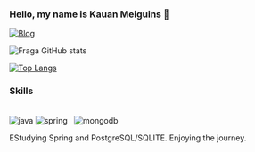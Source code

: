 ### Hello, my name is Kauan Meiguins 🫡

[![Blog](https://img.shields.io/badge/Instagram-E4405F?style=for-the-badge&logo=instagram&logoColor=white)](https://www.instagram.com/meiguins_/)

![Fraga GitHub stats](https://github-readme-stats.vercel.app/api?username=Meiguins&show_icons=true&theme=tokyonight)

[![Top Langs](https://github-readme-stats.vercel.app/api/top-langs/?username=Meiguins&layout=donut-vertical)](https://github.com/anuraghazra/github-readme-stats)

### Skills

<div style= "display: inline_block"><br/>
    <img align="center" alt="java" src="https://img.shields.io/badge/Java-ED8B00?style=for-the-badge&logo=openjdk&logoColor=white" />
    <img align="center" alt="spring" src="https://img.shields.io/badge/Spring-6DB33F?style=for-the-badge&logo=spring&logoColor=white"/>
    <img align="center" alt="" src="https://img.shields.io/badge/Python-14354C?style=for-the-badge&logo=python&logoColor=white"/>
    <img align="center" alt="" src="https://img.shields.io/badge/SQLite-07405E?style=for-the-badge&logo=sqlite&logoColor=white"/>
    <img align="center" alt="mongodb" src="https://img.shields.io/badge/MongoDB-4EA94B?style=for-the-badge&logo=mongodb&logoColor=white"/>

   
</div>  



EStudying Spring and PostgreSQL/SQLITE. Enjoying the journey.
